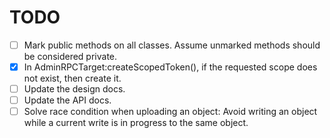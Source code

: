 TODO
====

- [ ] Mark public methods on all classes. Assume unmarked methods should be considered private.
- [x] In AdminRPCTarget:createScopedToken(), if the requested scope does not exist, then create it.
- [ ] Update the design docs.
- [ ] Update the API docs.
- [ ] Solve race condition when uploading an object: Avoid writing an object while a current write is in progress to the same object.
